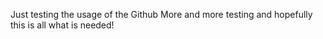 Just testing the usage of the Github
More and more testing
and hopefully this is all what is needed!
